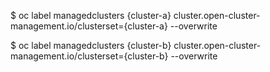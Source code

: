 $ oc label managedclusters {cluster-a} cluster.open-cluster-management.io/clusterset={cluster-a} --overwrite

$ oc label managedclusters {cluster-b} cluster.open-cluster-management.io/clusterset={cluster-b} --overwrite


